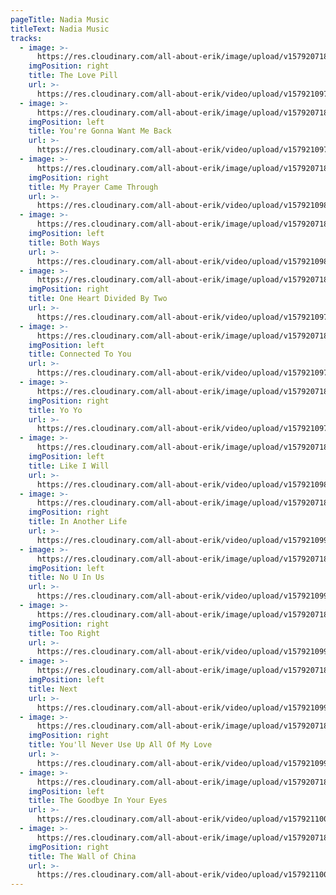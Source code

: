 ```yaml
---
pageTitle: Nadia Music
titleText: Nadia Music
tracks:
  - image: >-
      https://res.cloudinary.com/all-about-erik/image/upload/v1579207185/Musical%20Journey/Musical%20Friends/Friends/Nadia/Music/01_Icon-Love_Pill_zyinan.png
    imgPosition: right
    title: The Love Pill
    url: >-
      https://res.cloudinary.com/all-about-erik/video/upload/v1579210978/Musical%20Journey/Musical%20Friends/Friends/Nadia/Music/01-Love_Pill_kb8llm.mp3
  - image: >-
      https://res.cloudinary.com/all-about-erik/image/upload/v1579207185/Musical%20Journey/Musical%20Friends/Friends/Nadia/Music/02_Icon-youregonna_ki6ezr.png
    imgPosition: left
    title: You're Gonna Want Me Back
    url: >-
      https://res.cloudinary.com/all-about-erik/video/upload/v1579210972/Musical%20Journey/Musical%20Friends/Friends/Nadia/Music/02-Youre_Gonna_Want_Me_Back_yccxxm.mp3
  - image: >-
      https://res.cloudinary.com/all-about-erik/image/upload/v1579207185/Musical%20Journey/Musical%20Friends/Friends/Nadia/Music/03_Icon-myprayer_veyunx.png
    imgPosition: right
    title: My Prayer Came Through
    url: >-
      https://res.cloudinary.com/all-about-erik/video/upload/v1579210987/Musical%20Journey/Musical%20Friends/Friends/Nadia/Music/03-My_Prayer_Came_True_djehy6.mp3
  - image: >-
      https://res.cloudinary.com/all-about-erik/image/upload/v1579207185/Musical%20Journey/Musical%20Friends/Friends/Nadia/Music/04_Icon-bothways_ufxui8.png
    imgPosition: left
    title: Both Ways
    url: >-
      https://res.cloudinary.com/all-about-erik/video/upload/v1579210981/Musical%20Journey/Musical%20Friends/Friends/Nadia/Music/04-Both_Ways_mtsvpb.mp3
  - image: >-
      https://res.cloudinary.com/all-about-erik/image/upload/v1579207185/Musical%20Journey/Musical%20Friends/Friends/Nadia/Music/05_Icon-oneheartdivided_nsdx3a.png
    imgPosition: right
    title: One Heart Divided By Two
    url: >-
      https://res.cloudinary.com/all-about-erik/video/upload/v1579210977/Musical%20Journey/Musical%20Friends/Friends/Nadia/Music/05-One_Heart_Divided_By_Two_vrkymv.mp3
  - image: >-
      https://res.cloudinary.com/all-about-erik/image/upload/v1579207185/Musical%20Journey/Musical%20Friends/Friends/Nadia/Music/06_Icon-connectedtoyou_pm8y1w.png
    imgPosition: left
    title: Connected To You
    url: >-
      https://res.cloudinary.com/all-about-erik/video/upload/v1579210978/Musical%20Journey/Musical%20Friends/Friends/Nadia/Music/06-Connected_To_You_vznhvr.mp3
  - image: >-
      https://res.cloudinary.com/all-about-erik/image/upload/v1579207185/Musical%20Journey/Musical%20Friends/Friends/Nadia/Music/07_Icon-yoyo_ynbdss.png
    imgPosition: right
    title: Yo Yo
    url: >-
      https://res.cloudinary.com/all-about-erik/video/upload/v1579210978/Musical%20Journey/Musical%20Friends/Friends/Nadia/Music/07-YoYo_prywsl.mp3
  - image: >-
      https://res.cloudinary.com/all-about-erik/image/upload/v1579207185/Musical%20Journey/Musical%20Friends/Friends/Nadia/Music/08_Icon-likeiwill_k2tf64.png
    imgPosition: left
    title: Like I Will
    url: >-
      https://res.cloudinary.com/all-about-erik/video/upload/v1579210987/Musical%20Journey/Musical%20Friends/Friends/Nadia/Music/08-Like_I_Will_iy2sip.mp3
  - image: >-
      https://res.cloudinary.com/all-about-erik/image/upload/v1579207185/Musical%20Journey/Musical%20Friends/Friends/Nadia/Music/09_Icon-inanotherlife_vn3vah.png
    imgPosition: right
    title: In Another Life
    url: >-
      https://res.cloudinary.com/all-about-erik/video/upload/v1579210990/Musical%20Journey/Musical%20Friends/Friends/Nadia/Music/09-In_Another_Life_mka8ef.mp3
  - image: >-
      https://res.cloudinary.com/all-about-erik/image/upload/v1579207185/Musical%20Journey/Musical%20Friends/Friends/Nadia/Music/10_Icon-No_You_in_Us_qztdts.png
    imgPosition: left
    title: No U In Us
    url: >-
      https://res.cloudinary.com/all-about-erik/video/upload/v1579210990/Musical%20Journey/Musical%20Friends/Friends/Nadia/Music/10-No_U_In_Us_osjoqm.mp3
  - image: >-
      https://res.cloudinary.com/all-about-erik/image/upload/v1579207185/Musical%20Journey/Musical%20Friends/Friends/Nadia/Music/11_Icon-tooright_tnus59.png
    imgPosition: right
    title: Too Right
    url: >-
      https://res.cloudinary.com/all-about-erik/video/upload/v1579210991/Musical%20Journey/Musical%20Friends/Friends/Nadia/Music/11-Too_Right_aykir8.mp3
  - image: >-
      https://res.cloudinary.com/all-about-erik/image/upload/v1579207185/Musical%20Journey/Musical%20Friends/Friends/Nadia/Music/12_Icon-next_cy1kmk.png
    imgPosition: left
    title: Next
    url: >-
      https://res.cloudinary.com/all-about-erik/video/upload/v1579210999/Musical%20Journey/Musical%20Friends/Friends/Nadia/Music/12-Next_kbbzr8.mp3
  - image: >-
      https://res.cloudinary.com/all-about-erik/image/upload/v1579207185/Musical%20Journey/Musical%20Friends/Friends/Nadia/Music/13_Icon-youllnever_vgctgr.png
    imgPosition: right
    title: You'll Never Use Up All Of My Love
    url: >-
      https://res.cloudinary.com/all-about-erik/video/upload/v1579210998/Musical%20Journey/Musical%20Friends/Friends/Nadia/Music/13-Youll_Never_Use_Up_All_Of_My_Love_gojvmr.mp3
  - image: >-
      https://res.cloudinary.com/all-about-erik/image/upload/v1579207186/Musical%20Journey/Musical%20Friends/Friends/Nadia/Music/14_Icon-Goodbye_in_Eyes_uurt1z.jpg
    imgPosition: left
    title: The Goodbye In Your Eyes
    url: >-
      https://res.cloudinary.com/all-about-erik/video/upload/v1579211001/Musical%20Journey/Musical%20Friends/Friends/Nadia/Music/14-The_Goodbye_In_Your_Eyes_usbboj.mp3
  - image: >-
      https://res.cloudinary.com/all-about-erik/image/upload/v1579207186/Musical%20Journey/Musical%20Friends/Friends/Nadia/Music/15_Icon-Wall_of_China_ez6zqv.png
    imgPosition: right
    title: The Wall of China
    url: >-
      https://res.cloudinary.com/all-about-erik/video/upload/v1579211003/Musical%20Journey/Musical%20Friends/Friends/Nadia/Music/15-The_Wall_of_China_acgdvq.mp3
---
```


